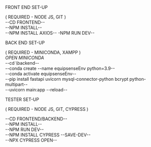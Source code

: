 
FRONT END SET-UP  
  
( REQUIRED - NODE JS, GIT )  
--CD FRONTEND--  
--NPM INSTALL--  
--NPM INSTALL AXIOS-- 
-NPM RUN DEV--

  
BACK END SET-UP  
  
( REQUIRED - MINICONDA, XAMPP )  
*OPEN MINICONDA*  
--cd \backend--  
--conda create --name equipsenseEnv python=3.9--  
--conda activate equipsenseEnv--  
--pip install fastapi uvicorn mysql-connector-python bcrypt python-multipart--  
--uvicorn main:app --reload--  
  
TESTER SET-UP  
  
( REQUIRED - NODE JS, GIT, CYPRESS )  
  
--CD FRONTEND/BACKEND--  
--NPM INSTALL--  
--NPM RUN DEV--  
--NPM INSTALL CYPRESS --SAVE-DEV--  
--NPX CYPRESS OPEN--
